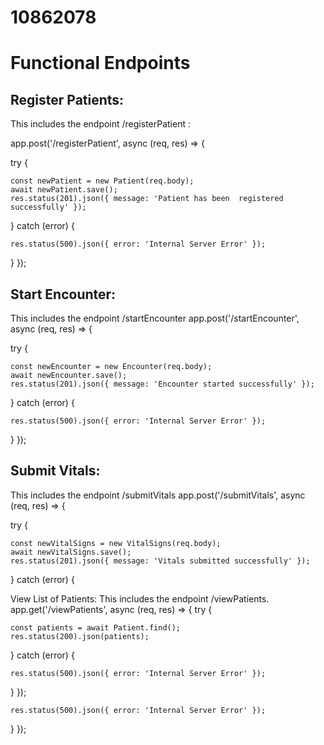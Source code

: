 # 10862078
# Functional  Endpoints

## Register Patients:
This includes the endpoint /registerPatient :

app.post('/registerPatient', async (req, res) => {

  try {
  
    const newPatient = new Patient(req.body);
    await newPatient.save();
    res.status(201).json({ message: 'Patient has been  registered successfully' });
  } catch (error) {
  
    res.status(500).json({ error: 'Internal Server Error' });
  }
});

## Start Encounter:
This includes the endpoint /startEncounter 
app.post('/startEncounter', async (req, res) => {

  try {
  
    const newEncounter = new Encounter(req.body);
    await newEncounter.save();
    res.status(201).json({ message: 'Encounter started successfully' });
  } catch (error) {
  
    res.status(500).json({ error: 'Internal Server Error' });
  }
});

## Submit Vitals:
This includes the endpoint /submitVitals
app.post('/submitVitals', async (req, res) => {

  try {
  
    const newVitalSigns = new VitalSigns(req.body);
    await newVitalSigns.save();
    res.status(201).json({ message: 'Vitals submitted successfully' });
  } catch (error) {

View List of Patients:
This includes the endpoint /viewPatients.
app.get('/viewPatients', async (req, res) => {
  try {
  
    const patients = await Patient.find();
    res.status(200).json(patients);
  } catch (error) {
  
    res.status(500).json({ error: 'Internal Server Error' });
  }
});
  
    res.status(500).json({ error: 'Internal Server Error' });
  }
});

